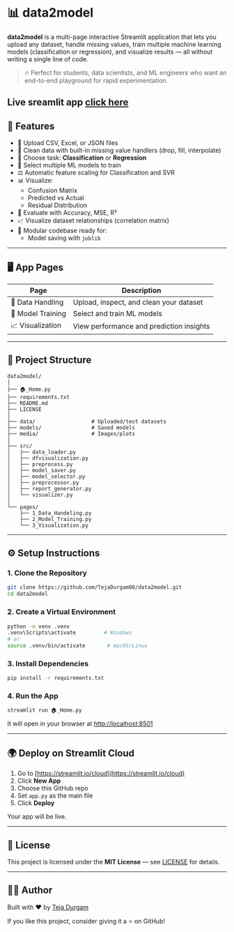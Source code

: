 # 📊 data2model

**data2model** is a multi-page interactive Streamlit application that lets you upload any dataset, handle missing values, train multiple machine learning models (classification or regression), and visualize results — all without writing a single line of code.

> 🔥 Perfect for students, data scientists, and ML engineers who want an end-to-end playground for rapid experimentation.

Live sreamlit app [click here](https://data2model-08.streamlit.app/Visualization)
---

## 🚀 Features

- 📂 Upload CSV, Excel, or JSON files
- 🧹 Clean data with built-in missing value handlers (drop, fill, interpolate)
- 🧠 Choose task: **Classification** or **Regression**
- 🎯 Select multiple ML models to train
- ⚖️ Automatic feature scaling for Classification and SVR
- 📊 Visualize:
  - Confusion Matrix
  - Predicted vs Actual
  - Residual Distribution
- 🧪 Evaluate with Accuracy, MSE, R²
- 📈 Visualize dataset relationships (correlation matrix)
- 💾 Modular codebase ready for:
  - Model saving with `joblib`

---

## 🖥️ App Pages

| Page                | Description                                  |
|---------------------|----------------------------------------------|
| 📂 Data Handling     | Upload, inspect, and clean your dataset      |
| 🧠 Model Training     | Select and train ML models                  |
| 📈 Visualization      | View performance and prediction insights    |

---

## 📂 Project Structure

```
data2model/
│
├── 🏠_Home.py
├── requirements.txt
├── README.md
├── LICENSE
│
├── data/                  # Uploaded/test datasets
├── models/                # Saved models 
├── media/                 # Images/plots 
│
├── src/
│   ├── data_loader.py
│   ├── dfvisualization.py
│   ├── preprocess.py
│   ├── model_saver.py
│   ├── model_selector.py
│   ├── preprocessor.py
│   ├── report_generator.py
│   └── visualizer.py
│
└── pages/
    ├── 1_Data_Handeling.py
    ├── 2_Model_Training.py
    └── 3_Visualization.py
```

---

## ⚙️ Setup Instructions

### 1. Clone the Repository

```bash
git clone https://github.com/TejaDurgam08/data2model.git
cd data2model
```

### 2. Create a Virtual Environment

```bash
python -m venv .venv
.venv\Scripts\activate         # Windows
# or
source .venv/bin/activate       # macOS/Linux
```

### 3. Install Dependencies

```bash
pip install -r requirements.txt
```

### 4. Run the App

```bash
streamlit run 🏠_Home.py
```

It will open in your browser at [http://localhost:8501](http://localhost:8501)

---

## 🌍 Deploy on Streamlit Cloud

1. Go to [https://streamlit.io/cloud](https://streamlit.io/cloud)
2. Click **New App**
3. Choose this GitHub repo
4. Set `app.py` as the main file
5. Click **Deploy**

Your app will be live.


---

## 📄 License

This project is licensed under the **MIT License** — see [LICENSE](LICENSE) for details.

---

## 👨‍💻 Author

Built with ❤️ by [Teja Durgam](https://github.com/TejaDurgam08)

If you like this project, consider giving it a ⭐ on GitHub!
